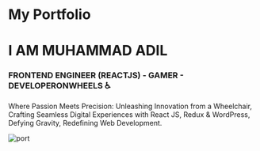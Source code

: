 # My Portfolio

<h1>I AM MUHAMMAD ADIL</h1>
<h3>FRONTEND ENGINEER (REACTJS) - GAMER -
DEVELOPERONWHEELS ♿ </h3>
<p>Where Passion Meets Precision: Unleashing Innovation from a Wheelchair, Crafting Seamless Digital Experiences with React JS, Redux & WordPress, Defying Gravity, Redefining Web Development.</p>

![port](https://github.com/adilisani1/my-folio/assets/24828909/a6f7fc51-17d7-45ce-bb74-28da0c4fe811)
